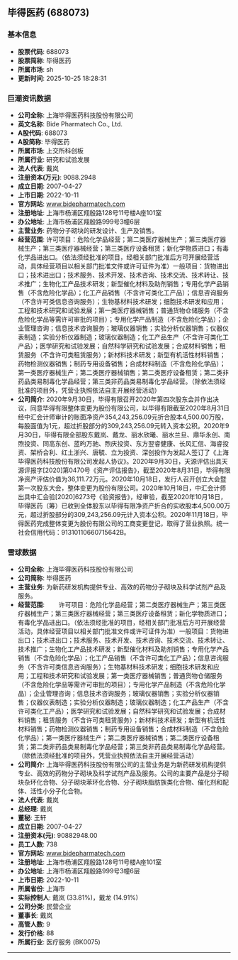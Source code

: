 ## 毕得医药 (688073)

### 基本信息

- **股票代码**: 688073
- **股票简称**: 毕得医药
- **所属市场**: sh
- **更新时间**: 2025-10-25 18:28:31

### 巨潮资讯数据

- **公司全称**: 上海毕得医药科技股份有限公司
- **英文名称**: Bide Pharmatech Co., Ltd.
- **A股代码**: 688073
- **A股简称**: 毕得医药
- **所属市场**: 上交所科创板
- **所属行业**: 研究和试验发展
- **法人代表**: 戴岚
- **注册资本(万元)**: 9088.2948
- **成立日期**: 2007-04-27
- **上市日期**: 2022-10-11
- **官方网站**: www.bidepharmatech.com
- **注册地址**: 上海市杨浦区翔殷路128号11号楼A座101室
- **办公地址**: 上海市杨浦区翔殷路999号3幢6层
- **主营业务**: 药物分子砌块的研发设计、生产及销售。
- **经营范围**: 许可项目：危险化学品经营；第二类医疗器械生产；第三类医疗器械生产；第三类医疗器械经营；第三类医疗设备租赁；新化学物质进口；有毒化学品进出口。（依法须经批准的项目，经相关部门批准后方可开展经营活动，具体经营项目以相关部门批准文件或许可证件为准）一般项目：货物进出口；技术进出口；技术服务、技术开发、技术咨询、技术交流、技术转让、技术推广；生物化工产品技术研发；新型催化材料及助剂销售；专用化学产品销售（不含危险化学品）；化工产品销售（不含许可类化工产品）；信息咨询服务（不含许可类信息咨询服务）；生物基材料技术研发；细胞技术研发和应用；工程和技术研究和试验发展；第一类医疗器械销售；普通货物仓储服务（不含危险化学品等需许可审批的项目）；专用化学产品制造（不含危险化学品）；企业管理咨询；信息技术咨询服务；玻璃仪器销售；实验分析仪器销售；仪器仪表制造；实验分析仪器制造；玻璃仪器制造；化工产品生产（不含许可类化工产品）；医学研究和试验发展；自然科学研究和试验发展；合成材料销售；租赁服务（不含许可类租赁服务）；新材料技术研发；新型有机活性材料销售；药物检测仪器销售；制药专用设备销售；合成材料制造（不含危险化学品）；第一类医疗器械生产；第二类医疗器械销售；第二类医疗设备租赁；第二类非药品类易制毒化学品经营；第三类非药品类易制毒化学品经营。（除依法须经批准的项目外，凭营业执照依法自主开展经营活动）
- **公司简介**: 2020年9月30日，毕得有限召开2020年第四次股东会并作出决议，同意毕得有限整体变更为股份有限公司，以毕得有限截至2020年8月31日经中汇会计师审计的账面净资产354,243,256.09元折合股本4,500.00万股，每股面值为1元，超过折股部分的309,243,256.09元转入资本公积。2020年9月30日，毕得有限全部股东戴岚、戴龙、丽水欣曦、丽水兰旦、鼎华永创、南煦投资、同高东创、蓝昀万驰、煦庆投资、东方翌睿健康、长风汇信、海睿投资、架桥合利、红土浙兴、唐毓、立为投资、深创投作为发起人签订了《上海毕得医药科技股份有限公司发起人协议》。2020年9月30日，天源评估出具天源评报字[2020]第0470号《资产评估报告》，截至2020年8月31日，毕得有限净资产评估价值为36,111.72万元。2020年10月18日，发行人召开创立大会暨第一次股东大会，整体变更为股份有限公司。2020年10月18日，中汇会计师出具中汇会验[2020]6273号《验资报告》，经审验，截至2020年10月18日，毕得医药（筹）已收到全体股东以毕得有限净资产折合的实收股本4,500.00万元，超过折股部分的309,243,256.09元计入资本公积。2020年11月18日，毕得医药完成整体变更为股份有限公司的工商变更登记，取得了营业执照。统一社会信用代码：91310110660715642B。

### 雪球数据

- **公司全称**: 上海毕得医药科技股份有限公司
- **公司简称**: 毕得医药
- **主营业务**: 为新药研发机构提供专业、高效的药物分子砌块及科学试剂产品及服务。
- **经营范围**: 　　许可项目：危险化学品经营；第二类医疗器械生产；第三类医疗器械生产；第三类医疗器械经营；第三类医疗设备租赁；新化学物质进口；有毒化学品进出口。（依法须经批准的项目，经相关部门批准后方可开展经营活动，具体经营项目以相关部门批准文件或许可证件为准）一般项目：货物进出口；技术进出口；技术服务、技术开发、技术咨询、技术交流、技术转让、技术推广；生物化工产品技术研发；新型催化材料及助剂销售；专用化学产品销售（不含危险化学品）；化工产品销售（不含许可类化工产品）；信息咨询服务（不含许可类信息咨询服务）；生物基材料技术研发；细胞技术研发和应用；工程和技术研究和试验发展；第一类医疗器械销售；普通货物仓储服务（不含危险化学品等需许可审批的项目）；专用化学产品制造（不含危险化学品）；企业管理咨询；信息技术咨询服务；玻璃仪器销售；实验分析仪器销售；仪器仪表制造；实验分析仪器制造；玻璃仪器制造；化工产品生产（不含许可类化工产品）；医学研究和试验发展；自然科学研究和试验发展；合成材料销售；租赁服务（不含许可类租赁服务）；新材料技术研发；新型有机活性材料销售；药物检测仪器销售；制药专用设备销售；合成材料制造（不含危险化学品）；第一类医疗器械生产；第二类医疗器械销售；第二类医疗设备租赁；第二类非药品类易制毒化学品经营；第三类非药品类易制毒化学品经营。（除依法须经批准的项目外，凭营业执照依法自主开展经营活动）
- **公司简介**: 上海毕得医药科技股份有限公司的主营业务是为新药研发机构提供专业、高效的药物分子砌块及科学试剂产品及服务。公司的主要产品是分子砌块杂环化合物、分子砌块苯环化合物、分子砌块脂肪族类化合物、催化剂和配体、活性小分子化合物。
- **法人代表**: 戴岚
- **总经理**: 戴岚
- **董秘**: 王轩
- **成立日期**: 2007-04-27
- **注册资本(元)**: 90882948.00
- **员工人数**: 738
- **官方网站**: www.bidepharmatech.com
- **注册地址**: 上海市杨浦区翔殷路128号11号楼A座101室
- **办公地址**: 上海市杨浦区翔殷路999号3幢6层
- **上市日期**: 2022-10-11
- **所属省份**: 上海市
- **实际控制人**: 戴岚 (33.81%)，戴龙 (14.91%)
- **公司分类**: 民营企业
- **董事长**: 戴岚
- **高管人数**: 9
- **发行价格**: 88
- **所属行业**: 医疗服务 (BK0075)

---
